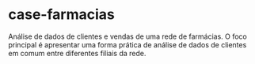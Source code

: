 # case-farmacias
Análise de dados de clientes e vendas de uma rede de farmácias. O foco principal é apresentar uma forma prática de análise de dados de clientes em comum entre diferentes filiais da rede.

